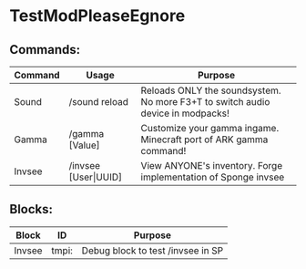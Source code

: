 # TestModPleaseEgnore
## Commands:
|Command|Usage|Purpose
|---|---|---|
|Sound|/sound reload|Reloads ONLY the soundsystem. No more F3+T to switch audio device in modpacks!
|Gamma|/gamma [Value]| Customize your gamma ingame. Minecraft port of ARK gamma command!
|Invsee|/invsee [User&#124;UUID]|View ANYONE's inventory. Forge implementation of Sponge invsee
## Blocks:
|Block|ID|Purpose
|---|---|---|
|Invsee|tmpi:|Debug block to test /invsee in SP
